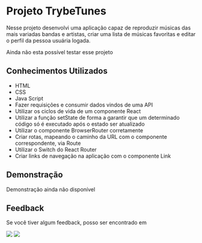 # Projeto TrybeTunes

Nesse projeto desenvolvi uma aplicação capaz de reproduzir músicas das mais variadas bandas e artistas, criar uma lista de músicas favoritas e editar o perfil da pessoa usuária logada.


Ainda não esta possível testar esse projeto

<!-- [Testar Projeto](https://jonathankarlinski.github.io/pixels-art/) -->

## Conhecimentos Utilizados

- HTML
- CSS
- Java Script
- Fazer requisições e consumir dados vindos de uma API
- Utilizar os ciclos de vida de um componente React
- Utilizar a função setState de forma a garantir que um determinado código só é executado após o estado ser atualizado
- Utilizar o componente BrowserRouter corretamente
- Criar rotas, mapeando o caminho da URL com o componente correspondente, via Route
- Utilizar o Switch do React Router
- Criar links de navegação na aplicação com o componente Link

## Demonstração

Demonstração ainda não disponível 
<!-- ![pixels-art-gif](pixels-art.gif) -->

## Feedback

Se você tiver algum feedback, posso ser encontrado em

  <a href = "mailto:jonathankarlinski57@gmail.com"><img src="https://img.shields.io/badge/Gmail-D14836?style=for-the-badge&logo=gmail&logoColor=white" target="_blank"></a>
 <a href="https://www.linkedin.com/in/jonathankarlinski/" target="_blank"><img src="https://img.shields.io/badge/-LinkedIn-%230077B5?style=for-the-badge&logo=linkedin&logoColor=white" target="_blank"></a> 
